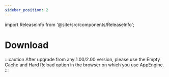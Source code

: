 ```yaml
---
sidebar_position: 2
---
```


import ReleaseInfo from '@site/src/components/ReleaseInfo';

# Download

:::caution
    After upgrade from any 1.00/2.00 version, please use the Empty Cache and Hard Reload option in the browser on which you use AppEngine.
:::

<ReleaseInfo name="CompuTec AppEngine" url="https://download.computec.one/software/appengine/releases.json" />

<!-- <table>
  <tr>
    <th>Version</th>
    <th>Release Date</th>
    <th>Installer</th>
  </tr>
  {Releases.map((data) => (
    <tr>
      <td>{data.version}</td>
      <td>{data.release_date}</td>
      <td><a href={`https://download.computec.one/software/appengine/releases/CompuTec.AppEngine.${data.build}.msi`}>Download</a></td>
    </tr>
  ))}
</table> -->
